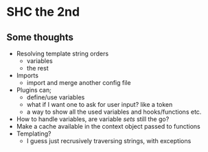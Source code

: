 # SHC the 2nd

## Some thoughts

- Resolving template string orders
    - variables
    - the rest
- Imports
    - import and merge another config file
- Plugins can;
    - define/use variables
    - what if I want one to ask for user input? like a token
    - a way to show all the used variables and hooks/functions etc.
- How to handle variables, are variable _sets_ still the go?
- Make a cache available in the context object passed to functions
- Templating?
    - I guess just recrusively traversing strings, with exceptions
